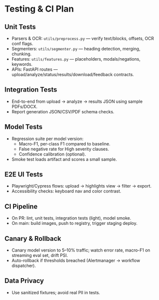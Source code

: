# Testing & CI Plan

## Unit Tests
- Parsers & OCR: `utils/preprocess.py` — verify text/blocks, offsets, OCR conf flags.
- Segmenters: `utils/segmenter.py` — heading detection, merging, chunking.
- Features: `utils/features.py` — placeholders, modals/negations, keywords.
- APIs: FastAPI routes — upload/analyze/status/results/download/feedback contracts.

## Integration Tests
- End-to-end from upload → analyze → results JSON using sample PDFs/DOCX.
- Report generation JSON/CSV/PDF schema checks.

## Model Tests
- Regression suite per model version:
  - Macro-F1, per-class F1 compared to baseline.
  - False negative rate for High severity clauses.
  - Confidence calibration (optional).
- Smoke test loads artifact and scores a small sample.

## E2E UI Tests
- Playwright/Cypress flows: upload → highlights view → filter → export.
- Accessibility checks: keyboard nav and color contrast.

## CI Pipeline
- On PR: lint, unit tests, integration tests (light), model smoke.
- On main: build images, push to registry, trigger staging deploy.

## Canary & Rollback
- Canary model version to 5–10% traffic; watch error rate, macro-F1 on streaming eval set, drift PSI.
- Auto-rollback if thresholds breached (Alertmanager → workflow dispatcher).

## Data Privacy
- Use sanitized fixtures; avoid real PII in tests.
